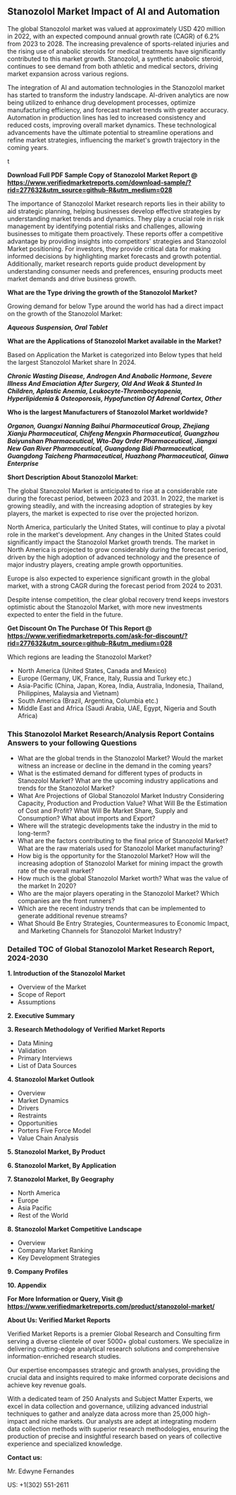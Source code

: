 <h2>Stanozolol Market Impact of AI and Automation</h2><p>The global Stanozolol market was valued at approximately USD 420 million in 2022, with an expected compound annual growth rate (CAGR) of 6.2% from 2023 to 2028. The increasing prevalence of sports-related injuries and the rising use of anabolic steroids for medical treatments have significantly contributed to this market growth. Stanozolol, a synthetic anabolic steroid, continues to see demand from both athletic and medical sectors, driving market expansion across various regions.</p><p>The integration of AI and automation technologies in the Stanozolol market has started to transform the industry landscape. AI-driven analytics are now being utilized to enhance drug development processes, optimize manufacturing efficiency, and forecast market trends with greater accuracy. Automation in production lines has led to increased consistency and reduced costs, improving overall market dynamics. These technological advancements have the ultimate potential to streamline operations and refine market strategies, influencing the market's growth trajectory in the coming years.</p>t</p><p id="" class=""><strong>Download Full PDF Sample Copy of Stanozolol Market Report @ <a href="https://www.verifiedmarketreports.com/download-sample/?rid=277632&utm_source=github-R&utm_medium=028" target="_blank">https://www.verifiedmarketreports.com/download-sample/?rid=277632&utm_source=github-R&utm_medium=028</a></strong></p><p>The importance of&nbsp;Stanozolol Market research reports lies in their ability to aid strategic planning, helping businesses develop effective strategies by understanding market trends and dynamics. They play a crucial role in risk management by identifying potential risks and challenges, allowing businesses to mitigate them proactively. These reports offer a competitive advantage by providing insights into competitors' strategies and Stanozolol Market positioning. For investors, they provide critical data for making informed decisions by highlighting market forecasts and growth potential. Additionally, market research reports guide product development by understanding consumer needs and preferences, ensuring products meet market demands and drive business growth.</p><p><strong>What are the&nbsp;Type driving the growth of the Stanozolol Market?</strong></p><p id="" class="">Growing demand for below Type around the world has had a direct impact on the growth of the Stanozolol Market:</p><em><strong>Aqueous Suspension, Oral Tablet</strong></em></p><strong>What are the&nbsp;Applications&nbsp;of Stanozolol Market available in the Market?</strong></p><p id="" class="">Based on Application the Market is categorized into Below types that held the largest Stanozolol Market share In 2024.</p><em><strong>Chronic Wasting Disease, Androgen And Anabolic Hormone, Severe Illness And Emaciation After Surgery, Old And Weak & Stunted In Children, Aplastic Anemia, Leukocyte-Thrombocytopenia, Hyperlipidemia & Osteoporosis, Hypofunction Of Adrenal Cortex, Other</strong></em></p><strong>Who is the largest Manufacturers of Stanozolol Market worldwide?</strong></p><p><em><strong>Organon, Guangxi Nanning Baihui Pharmaceutical Group, Zhejiang Xianju Pharmaceutical, Chifeng Mengxin Pharmaceutical, Guangzhou Baiyunshan Pharmaceutical, Wto-Day Order Pharmaceutical, Jiangxi New Gan River Pharmaceutical, Guangdong Bidi Pharmaceutical, Guangdong Taicheng Pharmaceutical, Huazhong Pharmaceutical, Ginwa Enterprise</strong></em></p><p id="" class=""><strong>Short Description About Stanozolol Market:</strong></p><p>The global Stanozolol Market is anticipated to rise at a considerable rate during the forecast period, between 2023 and 2031. In 2022, the market is growing steadily, and with the increasing adoption of strategies by key players, the market is expected to rise over the projected horizon.</p><p>North America, particularly the United States, will continue to play a pivotal role in the market's development. Any changes in the United States could significantly impact the Stanozolol Market growth trends. The market in North America is projected to grow considerably during the forecast period, driven by the high adoption of advanced technology and the presence of major industry players, creating ample growth opportunities.</p><p>Europe is also expected to experience significant growth in the global market, with a strong CAGR during the forecast period from 2024 to 2031.</p><p>Despite intense competition, the clear global recovery trend keeps investors optimistic about the Stanozolol Market, with more new investments expected to enter the field in the future.</p><p id="" class=""><strong>Get Discount On The Purchase Of This Report @ <a href="https://www.verifiedmarketreports.com/ask-for-discount/?rid=277632&utm_source=github-R&utm_medium=028" target="_blank">https://www.verifiedmarketreports.com/ask-for-discount/?rid=277632&utm_source=github-R&utm_medium=028</a></strong></p>Which regions are leading the Stanozolol Market?</p><ul><li>North America (United States, Canada and Mexico)</li><li>Europe (Germany, UK, France, Italy, Russia and Turkey etc.)</li><li>Asia-Pacific (China, Japan, Korea, India, Australia, Indonesia, Thailand, Philippines, Malaysia and Vietnam)</li><li>South America (Brazil, Argentina, Columbia etc.)</li><li>Middle East and Africa (Saudi Arabia, UAE, Egypt, Nigeria and South Africa)</li></ul><h3 id="" class="">This Stanozolol Market Research/Analysis Report Contains Answers to your following Questions</h3><ul><li>What are the global trends in the Stanozolol Market? Would the market witness an increase or decline in the demand in the coming years?</li><li>What is the estimated demand for different types of products in Stanozolol Market? What are the upcoming industry applications and trends for the Stanozolol Market?</li><li>What Are Projections of Global Stanozolol Market Industry Considering Capacity, Production and Production Value? What Will Be the Estimation of Cost and Profit? What Will Be Market Share, Supply and Consumption? What about imports and Export?</li><li>Where will the strategic developments take the industry in the mid to long-term?</li><li>What are the factors contributing to the final price of Stanozolol Market? What are the raw materials used for Stanozolol Market manufacturing?</li><li>How big is the opportunity for the Stanozolol Market? How will the increasing adoption of Stanozolol Market for mining impact the growth rate of the overall market?</li><li>How much is the global Stanozolol Market worth? What was the value of the market In 2020?</li><li>Who are the major players operating in the Stanozolol Market? Which companies are the front runners?</li><li>Which are the recent industry trends that can be implemented to generate additional revenue streams?</li><li>What Should Be Entry Strategies, Countermeasures to Economic Impact, and Marketing Channels for Stanozolol Market Industry?</li></ul><h3 id="" class="">Detailed TOC of Global Stanozolol Market Research Report, 2024-2030</h3><p id="" class=""><strong>1. Introduction of the Stanozolol Market</strong></p><ul><li>Overview of the Market</li><li>Scope of Report</li><li>Assumptions</li></ul><p id="" class=""><strong>2. Executive Summary</strong></p><p id="" class=""><strong>3. Research Methodology of Verified Market Reports</strong></p><ul><li>Data Mining</li><li>Validation</li><li>Primary Interviews</li><li>List of Data Sources</li></ul><p id="" class=""><strong>4. Stanozolol Market Outlook</strong></p><ul><li>Overview</li><li>Market Dynamics</li><li>Drivers</li><li>Restraints</li><li>Opportunities</li><li>Porters Five Force Model</li><li>Value Chain Analysis</li></ul><p id="" class=""><strong>5. Stanozolol Market, By Product</strong></p><p id="" class=""><strong>6. Stanozolol Market, By Application</strong></p><p id="" class=""><strong>7. Stanozolol Market, By Geography</strong></p><ul><li>North America</li><li>Europe</li><li>Asia Pacific</li><li>Rest of the World</li></ul><p id="" class=""><strong>8. Stanozolol Market Competitive Landscape</strong></p><ul><li>Overview</li><li>Company Market Ranking</li><li>Key Development Strategies</li></ul><p id="" class=""><strong>9. Company Profiles</strong></p><p id="" class=""><strong>10. Appendix</strong></p><p id="" class=""><strong>For More Information or Query, Visit @ <a href="https://www.verifiedmarketreports.com/product/stanozolol-market/" target="_blank">https://www.verifiedmarketreports.com/product/stanozolol-market/</a></strong></p><p id="" class=""><strong>About Us: Verified Market Reports</strong></p><p id="" class="">Verified Market Reports is a premier Global Research and Consulting firm serving a diverse clientele of over 5000+ global customers. We specialize in delivering cutting-edge analytical research solutions and comprehensive information-enriched research studies.</p><p id="" class="">Our expertise encompasses strategic and growth analyses, providing the crucial data and insights required to make informed corporate decisions and achieve key revenue goals.</p><p id="" class="">With a dedicated team of 250 Analysts and Subject Matter Experts, we excel in data collection and governance, utilizing advanced industrial techniques to gather and analyze data across more than 25,000 high-impact and niche markets. Our analysts are adept at integrating modern data collection methods with superior research methodologies, ensuring the production of precise and insightful research based on years of collective experience and specialized knowledge.</p><p id="" class=""><strong>Contact us:</strong></p><p id="" class="">Mr. Edwyne Fernandes</p><p id="" class="">US: +1(302) 551-2611</p>